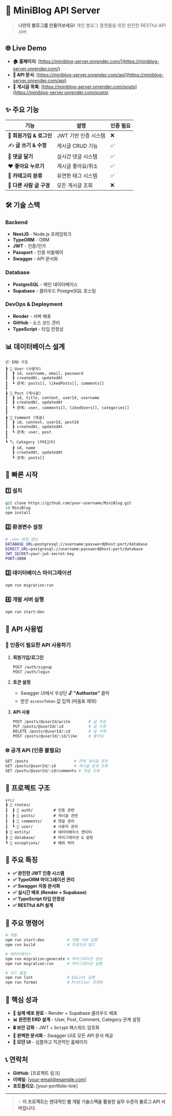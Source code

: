 # 📝 MiniBlog API Server

> **나만의 블로그를 만들어보세요!** 개인 블로그 플랫폼을 위한 완전한 RESTful API 서버

## 🌐 Live Demo

- **🏠 홈페이지**: [https://miniblog-server.onrender.com/](https://miniblog-server.onrender.com/)
- **📖 API 문서**: [https://miniblog-server.onrender.com/api](https://miniblog-server.onrender.com/api)
- **📝 게시글 목록**: [https://miniblog-server.onrender.com/posts](https://miniblog-server.onrender.com/posts)

## ✨ 주요 기능

| 기능 | 설명 | 인증 필요 |
|------|------|-----------|
| 👤 **회원가입 & 로그인** | JWT 기반 인증 시스템 | ❌ |
| ✍️ **글 쓰기 & 수정** | 게시글 CRUD 기능 | ✅ |
| 💬 **댓글 달기** | 실시간 댓글 시스템 | ✅ |
| ❤️ **좋아요 누르기** | 게시글 좋아요/취소 | ✅ |
| 📁 **카테고리 분류** | 유연한 태그 시스템 | ✅ |
| 📖 **다른 사람 글 구경** | 모든 게시글 조회 | ❌ |

## 🛠️ 기술 스택

### **Backend**
- **NestJS** - Node.js 프레임워크
- **TypeORM** - ORM
- **JWT** - 인증/인가
- **Passport** - 인증 미들웨어
- **Swagger** - API 문서화

### **Database**
- **PostgreSQL** - 메인 데이터베이스
- **Supabase** - 클라우드 PostgreSQL 호스팅

### **DevOps & Deployment**
- **Render** - 서버 배포
- **GitHub** - 소스 코드 관리
- **TypeScript** - 타입 안정성

## 📊 데이터베이스 설계

```
📦 ERD 구조
┣ 👤 User (사용자)
┃  ┣ id, username, email, password
┃  ┣ createdAt, updatedAt
┃  ┗ 관계: posts[], likedPosts[], comments[]
┃
┣ 📝 Post (게시글)  
┃  ┣ id, title, content, userId, username
┃  ┣ createdAt, updatedAt
┃  ┗ 관계: user, comments[], likedUsers[], categories[]
┃
┣ 💬 Comment (댓글)
┃  ┣ id, content, userId, postId
┃  ┣ createdAt, updatedAt
┃  ┗ 관계: user, post
┃
┗ 🏷️ Category (카테고리)
   ┣ id, name
   ┣ createdAt, updatedAt
   ┗ 관계: posts[]
```

## 🚀 빠른 시작

### 1️⃣ 설치
```bash
git clone https://github.com/your-username/MiniBlog.git
cd MiniBlog
npm install
```

### 2️⃣ 환경변수 설정
```bash
# .env 파일 생성
DATABASE_URL=postgresql://username:password@host:port/database
DIRECT_URL=postgresql://username:password@host:port/database
JWT_SECRET=your-jwt-secret-key
PORT=3000
```

### 3️⃣ 데이터베이스 마이그레이션
```bash
npm run migration:run
```

### 4️⃣ 개발 서버 실행
```bash
npm run start:dev
```

## 📖 API 사용법

### 🔐 인증이 필요한 API 사용하기

1. **회원가입/로그인**
   ```bash
   POST /auth/signup
   POST /auth/login
   ```

2. **토큰 설정**
   - Swagger UI에서 우상단 🔓 **"Authorize"** 클릭
   - 받은 `accessToken` 값 입력 (따옴표 제외)

3. **API 사용**
   ```bash
   POST /posts/@userId/write        # 글 작성
   PUT /posts/@userId/:id           # 글 수정  
   DELETE /posts/@userId/:id        # 글 삭제
   POST /posts/@userId/:id/like     # 좋아요
   ```

### 🌐 공개 API (인증 불필요)

```bash
GET /posts                    # 전체 게시글 조회
GET /posts/@userId/:id        # 게시글 상세 조회
GET /posts/@userId/:id/comments # 댓글 조회
```

## 📁 프로젝트 구조

```
src/
┣ 📂 routes/
┃  ┣ 🔐 auth/         # 인증 관련
┃  ┣ 📝 posts/        # 게시글 관련  
┃  ┣ 💬 comments/     # 댓글 관리
┃  ┗ 👤 user/         # 사용자 관리
┣ 📂 entity/          # 데이터베이스 엔티티
┣ 📂 database/        # 마이그레이션 & 설정
┗ 📂 exceptions/      # 예외 처리
```

## 🎯 주요 특징

- **✅ 완전한 JWT 인증 시스템**
- **✅ TypeORM 마이그레이션 관리**  
- **✅ Swagger 자동 문서화**
- **✅ 실시간 배포 (Render + Supabase)**
- **✅ TypeScript 타입 안정성**
- **✅ RESTful API 설계**

## 🔧 주요 명령어

```bash
# 개발
npm run start:dev          # 개발 서버 실행
npm run build              # 프로덕션 빌드

# 데이터베이스
npm run migration:generate # 마이그레이션 생성
npm run migration:run      # 마이그레이션 실행

# 코드 품질
npm run lint               # ESLint 실행
npm run format             # Prettier 포맷팅
```

## 🌟 핵심 성과

- **🚀 실제 배포 완료** - Render + Supabase 클라우드 배포
- **📊 완전한 ERD 설계** - User, Post, Comment, Category 관계 설정
- **🔒 보안 강화** - JWT + bcrypt 패스워드 암호화
- **📖 완벽한 문서화** - Swagger UI로 모든 API 문서 제공
- **🎨 모던 UI** - 심플하고 직관적인 홈페이지

## 📞 연락처

- **GitHub**: [프로젝트 링크]
- **이메일**: [your-email@example.com]
- **포트폴리오**: [your-portfolio-link]

---

> 💡 **이 프로젝트는 현대적인 웹 개발 기술스택을 활용한 실무 수준의 블로그 API 서버입니다.**
